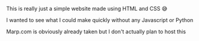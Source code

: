 This is really just a simple website made using HTML and CSS 😅

I wanted to see what I could make quickly without any Javascript or Python

Marp.com is obviously already taken but I don't actually plan to host this
